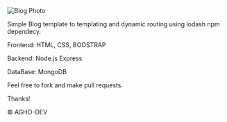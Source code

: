 
![Blog Photo](https://neilpatel.com/wp-content/uploads/2020/10/how-to-start-a-blog-featured-image.jpg)



Simple Blog template to templating and dynamic routing using lodash npm dependecy.


Frontend: HTML, CSS, BOOSTRAP


Backend: Node.js Express



DataBase: MongoDB




Feel free to fork and make pull requests.




Thanks!

© AGHO-DEV





